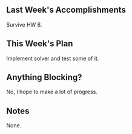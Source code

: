 ## Last Week's Accomplishments

Survive HW 6.

## This Week's Plan

Implement solver and test some of it.

## Anything Blocking?

No, I hope to make a lot of progress.

## Notes

None.